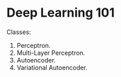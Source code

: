 # Deep Learning 101

Classes:

1. Perceptron.
2. Multi-Layer Perceptron.
3. Autoencoder.
4. Variational Autoencoder.
